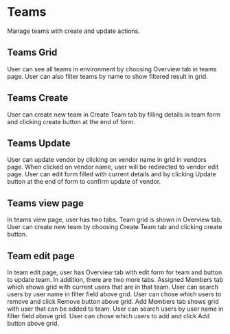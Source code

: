 # Teams

Manage teams with create and update actions.

## Teams Grid

User can see all teams in environment by choosing Overview tab in teams page.
User can also filter teams by name to show filtered result in grid.

## Teams Create

User can create new team in Create Team tab by filling details in team form and clicking create button at the end of form.

## Teams Update

User can update vendor by clicking on vendor name in grid in vendors page. When clicked on vendor name, user will be redirected to vendor edit page.
User can edit form filled with current details and by clicking Update button at the end of form to confirm update of vendor.

## Teams view page

In teams view page, user has two tabs.
Team grid is shown in Overview tab.
User can create new team by choosing Create Team tab and clicking create button.

## Team edit page

In team edit page, user has Overview tab with edit form for team and button to update team.
In addition, there are two more tabs.
Assigned Members tab which shows grid with current users that are in that team. User can search users by user name in filter field above grid. User can chose which users to remove and click Remove button above grid.
Add Members tab shows grid with user that can be added to team. User can search users by user name in filter field above grid. User can chose which users to add and click Add button above grid.